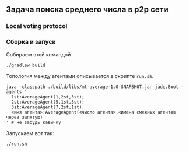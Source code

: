 ## Задача поиска среднего числа в p2p сети
### Local voting protocol

### Сборка и запуск
Собираем этой командой
```shell
./gradlew build
```

Топология между агентами описывается в скрипте `run.sh`.
```shell
java -classpath ./build/libs/mt-average-1.0-SNAPSHOT.jar jade.Boot -agents '
  1st:AverageAgent(1,2st,3st);
  2st:AverageAgent(5,1st,3st);
  3st:AverageAgent(7,2st,1st);
  <имя агента>:AverageAgent(<число агента>,<имена смежных агентов через запятую)
' # не забудь кавычку
```

Запускаем вот так:
```shell
./run.sh
```

